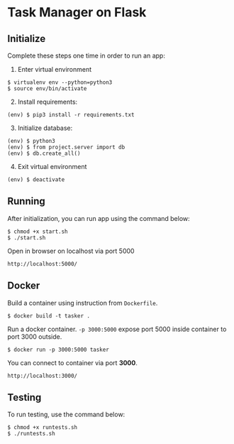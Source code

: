 # Task Manager on Flask

## Initialize

Complete these steps one time in order to run an app:

1. Enter virtual environment
```
$ virtualenv env --python=python3
$ source env/bin/activate
```

2. Install requirements:
```
(env) $ pip3 install -r requirements.txt
```

3. Initialize database:

```
(env) $ python3
(env) $ from project.server import db
(env) $ db.create_all()
```

4. Exit virtual environment
```
(env) $ deactivate
```

## Running
After initialization, you can run app using the command below:
```
$ chmod +x start.sh
$ ./start.sh
```

Open in browser on localhost via port 5000
```
http://localhost:5000/
```

## Docker
Build a container using instruction from `Dockerfile`.
```
$ docker build -t tasker .
```
Run a docker container. `-p 3000:5000` expose port 5000 inside container to port 3000 outside.
```
$ docker run -p 3000:5000 tasker
```
You can connect to container via port **3000**.
```angular2html
http://localhost:3000/ 
```


## Testing
To run testing, use the command below:
```
$ chmod +x runtests.sh
$ ./runtests.sh
```
